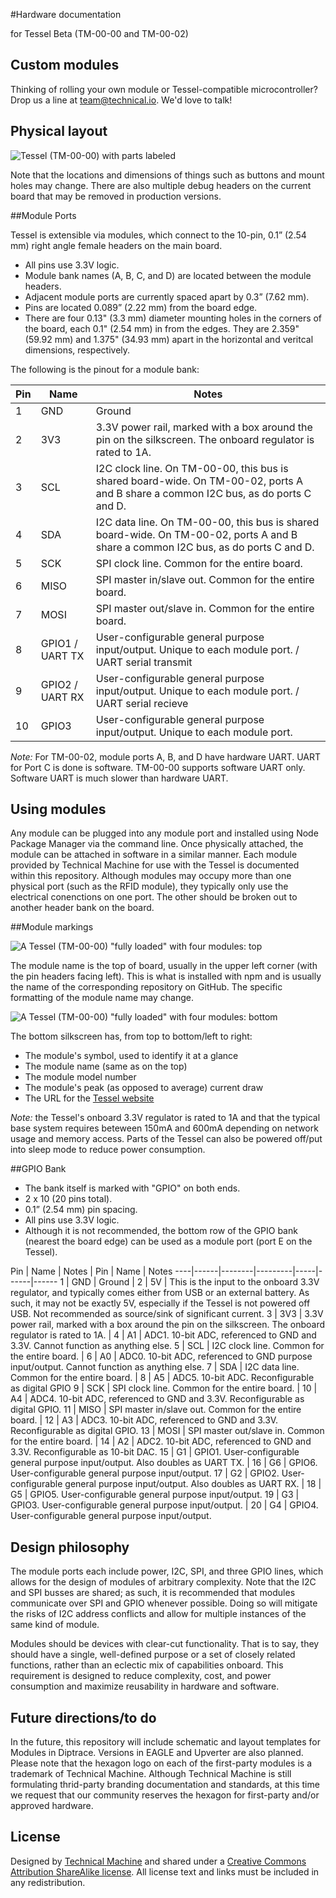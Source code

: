 #Hardware documentation

for Tessel Beta (TM-00-00 and TM-00-02)

## Custom modules

Thinking of rolling your own module or Tessel-compatible microcontroller? Drop us a line at [team@technical.io](mailto:team@technical.io). We'd love to talk!

## Physical layout

![Tessel (TM-00-00) with parts labeled](https://github.com/technicalmachine/tessel-design-docs/blob/master/images/TM-00-00-ports.png?raw=true)

Note that the locations and dimensions of things such as buttons and mount holes may change. There are also multiple debug headers on the current board that may be removed in production versions.

##Module Ports

Tessel is extensible via modules, which connect to the 10-pin, 0.1” (2.54 mm) right angle female headers on the main board. 

* All pins use 3.3V logic.
* Module bank names (A, B, C, and D) are located between the module headers.
* Adjacent module ports are currently spaced apart by 0.3” (7.62 mm).
* Pins are located 0.089” (2.22 mm) from the board edge.
* There are four 0.13" (3.3 mm) diameter mounting holes in the corners of the board, each 0.1" (2.54 mm) in from the edges. They are 2.359" (59.92  mm) and 1.375" (34.93 mm) apart in the horizontal and veritcal dimensions, respectively.

The following is the pinout for a module bank: 

Pin | Name | Notes
----|------|----
1 | GND  | Ground
2 | 3V3  |  3.3V power rail, marked with a box around the pin on the silkscreen. The onboard regulator is rated to 1A.
3 | SCL  | I2C clock line. On TM-00-00, this bus is shared board-wide. On TM-00-02, ports A and B share a common I2C bus, as do ports C and D.
4 | SDA  | I2C data line. On TM-00-00, this bus is shared board-wide. On TM-00-02, ports A and B share a common I2C bus, as do ports C and D.
5 | SCK  | SPI clock line. Common for the entire board.
6 | MISO  | SPI master in/slave out. Common for the entire board.
7 | MOSI  | SPI master out/slave in. Common for the entire board.
8 | GPIO1 / UART TX  | User-configurable general purpose input/output. Unique to each module port. / UART serial transmit
9 | GPIO2 / UART RX  | User-configurable general purpose input/output. Unique to each module port. / UART serial recieve
10 | GPIO3  | User-configurable general purpose input/output. Unique to each module port.

*Note:* For TM-00-02, module ports A, B, and D have hardware UART. UART for Port C is done is software. TM-00-00 supports software UART only. Software UART is much slower than hardware UART.

## Using modules

Any module can be plugged into any module port and installed using Node Package Manager via the command line. Once physically attached, the module can be attached in software in a similar manner. Each module provided by Technical Machine for use with the Tessel is documented within this repository.
Although modules may occupy more than one physical port (such as the RFID module), they typically only use the electrical conenctions on one port. The other should be broken out to another header bank on the board.

##Module markings

![A Tessel (TM-00-00) "fully loaded" with four modules: top ](https://github.com/technicalmachine/tessel-design-docs/blob/master/images/TM-00-00-fullyloaded-top.jpg?raw=true)


The module name is the top of board, usually in the upper left corner (with the pin headers facing left). This is what is installed with npm and is usually the name of the corresponding repository on GitHub. The specific formatting of the module name may change.


![A Tessel (TM-00-00) "fully loaded" with four modules: bottom](https://github.com/technicalmachine/tessel-design-docs/blob/master/images/TM-00-00-fullyloaded-bottom.jpg?raw=true)

The bottom silkscreen has, from top to bottom/left to right:

* The module's symbol, used to identify it at a glance
* The module name (same as on the top)
* The module model number
* The module's peak (as opposed to average) current draw
* The URL for the [Tessel website](https://tessel.io) 

*Note:* the Tessel's onboard 3.3V regulator is rated to 1A and that the typical base system requires beteween 150mA and 600mA depending on network usage and memory access. Parts of the Tessel can also be powered off/put into sleep mode to reduce power consumption.
 

##GPIO Bank

* The bank itself is marked with "GPIO" on both ends.
* 2 x 10 (20 pins total).
* 0.1” (2.54 mm) pin spacing.
* All pins use 3.3V logic.
* Although it is not recommended, the bottom row of the GPIO bank (nearest the board edge) can be used as a module port (port E on the Tessel).

Pin     |     Name  |  Notes  | Pin | Name | Notes
----|------|--------|---------|-----|------|------
1       |  GND     |   Ground                                                                                           | 2     |     5V   |   This is the input to the onboard 3.3V regulator, and typically comes either from USB or an external battery. As such, it may not be exactly 5V, especially if the Tessel is not powered off USB. Not recommended as source/sink of significant current.
3       |  3V3     |   3.3V power rail, marked with a box around the pin on the silkscreen. The onboard regulator is rated to 1A.                                                                                                            | 4     |     A1   |   ADC1. 10-bit ADC, referenced to GND and 3.3V. Cannot function as anything else.
5       |  SCL     |   I2C clock line. Common for the entire board.                                                     | 6     |     A0   |   ADC0. 10-bit ADC, referenced to GND purpose input/output. Cannot function as anything else.
7       |  SDA     |   I2C data line. Common for the entire board.                                                      | 8     |     A5   |   ADC5. 10-bit ADC. Reconfigurable as digital GPIO
9       |  SCK     |   SPI clock line. Common for the entire board.                                                     | 10    |     A4   |   ADC4. 10-bit ADC, referenced to GND and 3.3V. Reconfigurable as digital GPIO.
11      |  MISO    |   SPI master in/slave out. Common for the entire board.                                            | 12    |     A3   |   ADC3. 10-bit ADC, referenced to GND and 3.3V. Reconfigurable as digital GPIO.
13      |  MOSI    |   SPI master out/slave in. Common for the entire board.                                            | 14    |     A2   |   ADC2. 10-bit ADC, referenced to GND and 3.3V.  Reconfigurable as 10-bit DAC.
15      |  G1      |   GPIO1. User-configurable general purpose input/output. Also doubles as UART TX.                  | 16    |     G6   |   GPIO6. User-configurable general purpose input/output. 
17      |  G2      |   GPIO2. User-configurable general purpose input/output. Also doubles as UART RX.                  | 18    |     G5   |   GPIO5. User-configurable general purpose input/output.
19      |  G3      |   GPIO3. User-configurable general purpose input/output.                                           | 20    |     G4   |   GPIO4. User-configurable general purpose input/output. 

    
## Design philosophy

The module ports each include power, I2C, SPI, and three GPIO lines, which allows for the design of modules of arbitrary complexity. Note that the I2C and SPI busses are shared; as such, it is recommended that modules communicate over SPI and GPIO whenever possible. Doing so will mitigate the risks of I2C address conflicts and allow for multiple instances of the same kind of module.

Modules should be devices with clear-cut functionality. That is to say, they should have a single, well-defined purpose or a set of closely related functions, rather than an eclectic mix of capabilities onboard. This requirement is designed to reduce complexity, cost, and power consumption and maximize reusability in hardware and software.


## Future directions/to do
In the future, this repository will include schematic and layout templates for Modules in Diptrace. Versions in EAGLE and Upverter are also planned.
Please note that the hexagon logo on each of the first-party modules is a trademark of Technical Machine. Although Technical Machine is still formulating thrid-party branding documentation and standards, at this time we request that our community reserves the hexagon for first-party and/or approved hardware.

## License
Designed by [Technical Machine](http://technical.io/) and shared under a [Creative Commons Attribution ShareAlike license](http://creativecommons.org/licenses/by-sa/3.0/). All license text and links must be included in any redistribution.













 

